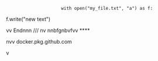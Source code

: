                          with open("my_file.txt", "a") as f:
   f.write("new text")

vv 
Endnnn
/// 
    nv
  nnbfgnbvfvv ****      
             
             
   
nvv   docker.pkg.github.com     
  
    
  v     
       
           
 
    
  
  
  
    
    
 
  

 
     
   
   
 
 
 
